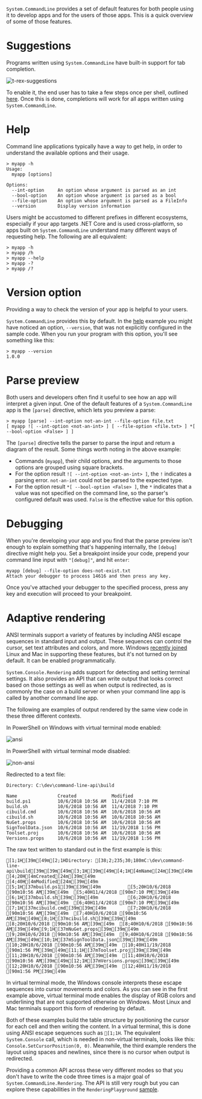 `System.CommandLine` provides a set of default features for both people using it to develop apps and for the users of those apps. This is a quick overview of some of those features. 

# Suggestions

Programs written using `System.CommandLine` have built-in support for tab completion. 

![t-rex-suggestions](https://user-images.githubusercontent.com/547415/50387753-ef4c1280-06b8-11e9-90c8-89466d0bb406.gif)

To enable it, the end user has to take a few steps once per shell, outlined [here](dotnet-suggest). Once this is done, completions will work for all apps written using `System.CommandLine`.

# Help

Command line applications typically have a way to get help, in order to understand the available options and their usage.

```console
> myapp -h
Usage:
  myapp [options]

Options:
  --int-option     An option whose argument is parsed as an int
  --bool-option    An option whose argument is parsed as a bool
  --file-option    An option whose argument is parsed as a FileInfo
  --version        Display version information
```

Users might be accustomed to different prefixes in different ecosystems, especially if your app targets .NET Core and is used cross-platform, so apps built on `System.CommandLine` understand many different ways of requesting help. The following are all equivalent:

```console
> myapp -h
> myapp /h
> myapp --help
> myapp -?
> myapp /?
```

# Version option

Providing a way to check the version of your app is helpful to your users.

`System.CommandLine` provides this by default. In the [help](Features-overview#Help) example you might have noticed an option, `--version`, that was not explicitly configured in the sample code. When you run your program with this option, you'll see something like this:

```console
> myapp --version
1.0.0
```

# Parse preview

Both users and developers often find it useful to see how an app will interpret a given input. One of the default features of a `System.CommandLine` app is the `[parse]` directive, which lets you preview a parse:

```console
> myapp [parse] --int-option not-an-int --file-option file.txt
[ myapp ![ --int-option <not-an-int> ] [ --file-option <file.txt> ] *[ --bool-option <False> ] ]
```

The `[parse]` directive tells the parser to parse the input and return a diagram of the result. Some things worth noting in the above example:

* Commands (`myapp`), their child options, and the arguments to those options are grouped using square brackets. 
* For the option result `![ --int-option <not-an-int> ]`, the `!` indicates a parsing error. `not-an-int` could not be parsed to the expected type.
* For the option result `*[ --bool-option <False> ]`, the `*` indicates that a value was not specified on the command line, so the parser's configured default was used. `False` is the effective value for this option.

# Debugging

When you're developing your app and you find that the parse preview isn't enough to explain something that's happening internally, the `[debug]` directive might help you. Set a breakpoint inside your code, prepend your command line input with `"[debug]"`, and hit `enter`:

```console
myapp [debug] --file-option does-not-exist.txt
Attach your debugger to process 14616 and then press any key.
```

Once you've attached your debugger to the specified process, press any key and execution will proceed to your breakpoint.

# Adaptive rendering

ANSI terminals support a variety of features by including ANSI escape sequences in standard input and output. These sequences can control the cursor, set text attributes and colors, and more. Windows [recently joined](https://blogs.msdn.microsoft.com/commandline/2018/06/27/windows-command-line-the-evolution-of-the-windows-command-line/) Linux and Mac in supporting these features, but it's not turned on by default. It can be enabled programmatically.

`System.Console.Rendering` adds support for detecting and setting terminal settings. It also provides an API that can write output that looks correct based on those settings as well as when output is redirected, as is commonly the case on a build server or when your command line app is called by another command line app.

The following are examples of output rendered by the same view code in these three different contexts.

In PowerShell on Windows with virtual terminal mode enabled:

![ansi](https://user-images.githubusercontent.com/547415/50388667-575b2280-06d2-11e9-91ae-36e8ffabbf8a.png)

In PowerShell with virtual terminal mode disabled:

![non-ansi](https://user-images.githubusercontent.com/547415/50388673-85d8fd80-06d2-11e9-844b-4690e4b4ab5a.png)

Redirected to a text file:

```
Directory: C:\dev\command-line-api\build

Name               Created             Modified          
build.ps1          10/6/2018 10:56 AM  11/4/2018 7:10 PM 
build.sh           10/6/2018 10:56 AM  11/4/2018 7:10 PM 
cibuild.cmd        10/6/2018 10:56 AM  10/6/2018 10:56 AM
cibuild.sh         10/6/2018 10:56 AM  10/6/2018 10:56 AM
NuGet.props        10/6/2018 10:56 AM  10/6/2018 10:56 AM
SignToolData.json  10/6/2018 10:56 AM  11/19/2018 1:56 PM
Toolset.proj       10/6/2018 10:56 AM  10/6/2018 10:56 AM
Versions.props     10/6/2018 10:56 AM  11/19/2018 1:56 PM

```

The raw text written to standard out in the first example is this:

```
[1;1H[39m[49m[2;1HDirectory: [38;2;235;30;180mC:\dev\command-line-api\build[39m[39m[49m[3;1H[39m[49m[4;1H[4mName[24m[39m[49m               [4;20H[4mCreated[24m[39m[49m             [4;40H[4mModified[24m[39m[49m          [5;1H[37mbuild.ps1[39m[39m[49m          [5;20H10/6/2018 [90m10:56 AM[39m[49m  [5;40H11/4/2018 [90m7:10 PM[39m[49m [6;1H[37mbuild.sh[39m[39m[49m           [6;20H10/6/2018 [90m10:56 AM[39m[49m  [6;40H11/4/2018 [90m7:10 PM[39m[49m [7;1H[37mcibuild.cmd[39m[39m[49m        [7;20H10/6/2018 [90m10:56 AM[39m[49m  [7;40H10/6/2018 [90m10:56 AM[39m[49m[8;1H[37mcibuild.sh[39m[39m[49m         [8;20H10/6/2018 [90m10:56 AM[39m[49m  [8;40H10/6/2018 [90m10:56 AM[39m[49m[9;1H[37mNuGet.props[39m[39m[49m        [9;20H10/6/2018 [90m10:56 AM[39m[49m  [9;40H10/6/2018 [90m10:56 AM[39m[49m[10;1H[37mSignToolData.json[39m[39m[49m  [10;20H10/6/2018 [90m10:56 AM[39m[49m  [10;40H11/19/2018 [90m1:56 PM[39m[49m[11;1H[37mToolset.proj[39m[39m[49m       [11;20H10/6/2018 [90m10:56 AM[39m[49m  [11;40H10/6/2018 [90m10:56 AM[39m[49m[12;1H[37mVersions.props[39m[39m[49m     [12;20H10/6/2018 [90m10:56 AM[39m[49m  [12;40H11/19/2018 [90m1:56 PM[39m[49m

```

 In virtual terminal mode, the Windows console interprets these escape sequences into cursor movements and colors. As you can see in the first example above, virtual terminal mode enables the display of RGB colors and underlining that are not supported otherwise on Windows. Most Linux and Mac terminals support this form of rendering by default. 
 
 Both of these examples build the table structure by positioning the cursor for each cell and then writing the content. In a virtual terminal, this is done using ANSI escape sequences such as `[1;1H`. The equivalent `System.Console` call, which is needed in non-virtual terminals, looks like this: `Console.SetCursorPosition(0, 0)`. Meanwhile, the third example renders the layout using spaces and newlines, since there is no cursor when output is redirected.

 Providing a common API across these very different modes so that you don't have to write the code three times is a major goal of `System.CommandLine.Rendering`. The API is still very rough but you can explore these capabilities in the `RenderingPlayground` [sample](https://github.com/dotnet/command-line-api/tree/master/samples/RenderingPlayground).